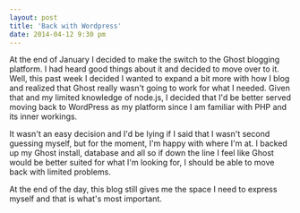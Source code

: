 ```yaml
---
layout: post
title: 'Back with Wordpress'
date: 2014-04-12 9:30 pm
---
```


At the end of January I decided to make the switch to the Ghost blogging platform. I had heard good things about it and decided to move over to it. Well, this past week I decided I wanted to expand a bit more with how I blog and realized that Ghost really wasn't going to work for what I needed. Given that and my limited knowledge of node.js, I decided that I'd be better served moving back to WordPress as my platform since I am familiar with PHP and its inner workings.

It wasn't an easy decision and I'd be lying if I said that I wasn't second guessing myself, but for the moment, I'm happy with where I'm at. I backed up my Ghost install, database and all so if down the line I feel like Ghost would be better suited for what I'm looking for, I should be able to move back with limited problems.

At the end of the day, this blog still gives me the space I need to express myself and that is what's most important.

